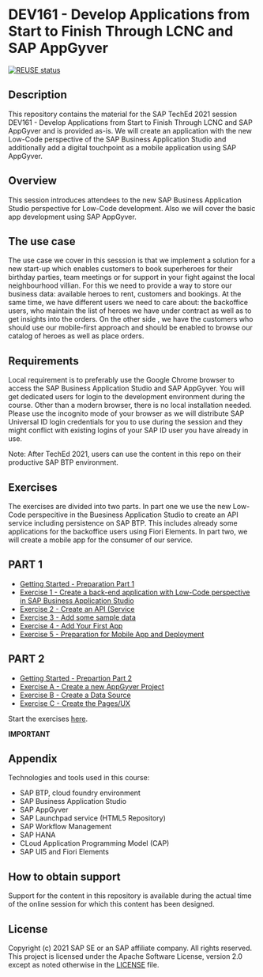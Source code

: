 # DEV161 - Develop Applications from Start to Finish Through LCNC and SAP AppGyver

[![REUSE status](https://api.reuse.software/badge/github.com/SAP-samples/teched2021-DEV161)](https://api.reuse.software/info/github.com/SAP-samples/teched2021-DEV161)

## Description

This repository contains the material for the SAP TechEd 2021 session DEV161 - Develop Applications from Start to Finish Through LCNC and SAP AppGyver and is provided as-is.
We will create an application with the new Low-Code perspective of the SAP Business Application Studio and additionally add a digital touchpoint as a mobile application using SAP AppGyver.

## Overview

This session introduces attendees to the new SAP Business Application Studio perspective for Low-Code development. Also we will cover the basic app development using SAP AppGyver.

## The use case

The use case we cover in this sesssion is that we implement a solution for a new start-up which enables customers to book superheroes for their birthday parties, team meetings or for support in your fight against the local neighbourhood villian.
For this we need to provide a way to store our business data: available heroes to rent, customers and bookings. At the same time, we have different users we need to care about: the backoffice users, who maintain the list of heroes we have under contract as well as to get insights into the orders. On the other side , we have the customers who should use our mobile-first approach and should be enabled to browse our catalog of heroes as well as place orders.

## Requirements

Local requirement is to preferably use the Google Chrome browser to access the SAP Business Application Studio and SAP AppGyver. You will get dedicated users for login to the development environment during the course.
Other than a modern browser, there is no local installation needed.
Please use the incognito mode of your browser as we will distribute SAP Universal ID login credentials for you to use during the session and they might conflict with existing logins of your SAP ID user you have already in use.

Note: After TechEd 2021, users can use the content in this repo on their productive SAP BTP environment.

## Exercises

The exercises are divided into two parts. In part one we use the new Low-Code perspecitive in the Buesiness Application Studio to create an API service including persistence on SAP BTP. This includes already some applications for the backoffice users using Fiori Elements. In part two, we will create a mobile app for the consumer of our service.

## PART 1

- [Getting Started - Preparation Part 1](exercises/ex0/README.md)
- [Exercise 1 - Create a back-end application with Low-Code perspective in SAP Business Application Studio ](exercises/ex1/README.md)
- [Exercise 2 - Create an API (Service](exercises/ex2/README.md)
- [Exercise 3 - Add some sample data](exercises/ex3/README.md)
- [Exercise 4 - Add Your First App](exercises/ex4/README.md)
- [Exercise 5 - Preparation for Mobile App and Deployment](exercises/ex5/README.md)

## PART 2

- [Getting Started - Prepartion Part 2](exercises/exPrep/README.md)
- [Exercise A - Create a new AppGyver Project](exercises/exA/README.md)
- [Exercise B - Create a Data Source](exercises/exB/README.md)
- [Exercise C - Create the Pages/UX](exercises/exC/README.md)

Start the exercises [here](exercises/ex0/README.md).

**IMPORTANT**

## Appendix

Technologies and tools used in this course:

- SAP BTP, cloud foundry environment
- SAP Business Application Studio
- SAP AppGyver
- SAP Launchpad service (HTML5 Repository)
- SAP Workflow Management
- SAP HANA
- CLoud Application Programming Model (CAP)
- SAP UI5 and Fiori Elements

## How to obtain support

Support for the content in this repository is available during the actual time of the online session for which this content has been designed.

## License

Copyright (c) 2021 SAP SE or an SAP affiliate company. All rights reserved. This project is licensed under the Apache Software License, version 2.0 except as noted otherwise in the [LICENSE](LICENSES/Apache-2.0.txt) file.
